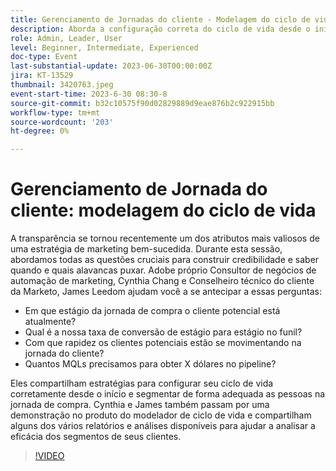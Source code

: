 ```yaml
---
title: Gerenciamento de Jornadas do cliente - Modelagem do ciclo de vida
description: Aborda a configuração correta do ciclo de vida desde o início, a segmentação adequada de pessoas na jornada de compra, a demonstração no produto do modelador de ciclo de vida e vários relatórios e análises disponíveis para ajudar a analisar a eficácia dos segmentos de clientes.
role: Admin, Leader, User
level: Beginner, Intermediate, Experienced
doc-type: Event
last-substantial-update: 2023-06-30T00:00:00Z
jira: KT-13529
thumbnail: 3420763.jpeg
event-start-time: 2023-6-30 08:30-8
source-git-commit: b32c10575f90d02829889d9eae876b2c922915bb
workflow-type: tm+mt
source-wordcount: '203'
ht-degree: 0%

---
```



# Gerenciamento de Jornada do cliente: modelagem do ciclo de vida

A transparência se tornou recentemente um dos atributos mais valiosos de uma estratégia de marketing bem-sucedida. Durante esta sessão, abordamos todas as questões cruciais para construir credibilidade e saber quando e quais alavancas puxar. Adobe próprio Consultor de negócios de automação de marketing, Cynthia Chang e Conselheiro técnico do cliente da Marketo, James Leedom ajudam você a se antecipar a essas perguntas:

* Em que estágio da jornada de compra o cliente potencial está atualmente?
* Qual é a nossa taxa de conversão de estágio para estágio no funil?
* Com que rapidez os clientes potenciais estão se movimentando na jornada do cliente?
* Quantos MQLs precisamos para obter X dólares no pipeline?

Eles compartilham estratégias para configurar seu ciclo de vida corretamente desde o início e segmentar de forma adequada as pessoas na jornada de compra. Cynthia e James também passam por uma demonstração no produto do modelador de ciclo de vida e compartilham alguns dos vários relatórios e análises disponíveis para ajudar a analisar a eficácia dos segmentos de seus clientes.

>[!VIDEO](https://video.tv.adobe.com/v/3420763/?learn=on)